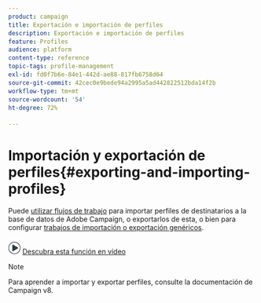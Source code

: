```yaml
---
product: campaign
title: Exportación e importación de perfiles
description: Exportación e importación de perfiles
feature: Profiles
audience: platform
content-type: reference
topic-tags: profile-management
exl-id: fd0f7b6e-84e1-442d-ae88-817fb6758d64
source-git-commit: 42cec0e9bede94a2995a5ad442822512bda14f2b
workflow-type: tm+mt
source-wordcount: '54'
ht-degree: 72%

---
```


# Importación y exportación de perfiles{#exporting-and-importing-profiles}



Puede [utilizar flujos de trabajo](#use-workflows) para importar perfiles de destinatarios a la base de datos de Adobe Campaign, o exportarlos de esta, o bien para configurar [trabajos de importación o exportación genéricos](#create-jobs).

![](assets/do-not-localize/how-to-video.png) [Descubra esta función en vídeo](#import-profiles-video)

>[!NOTE]
>
>Para aprender a importar y exportar perfiles, consulte la documentación de Campaign v8.


<!--

## Use workflows{#use-workflows}

Exports and imports are configured in dedicated templates executed through workflows via import and export activities. They can be repeated automatically according to a schedule, for example to automate data exchange between several information systems. [Learn more](../../platform/using/import-export-workflows.md#best-practices-when-importing-data)

If necessary, you can create an occasional import or export job via the **[!UICONTROL Generic imports and exports]** feature described below.

## Create jobs{#create-jobs}

To configure and execute data imports and exports jobs, go to the **[!UICONTROL Profiles and targets]** tab and click the **[!UICONTROL Jobs]** link. [Learn more](../../platform/using/about-generic-imports-exports.md)

![](assets/s_ncs_user_interface_import_link.png)


## Tutorial video {#import-profiles-video}

This video explains how to import profiles in Adobe Campaign, for an occasional import.

>[!VIDEO](https://video.tv.adobe.com/v/25608?quality=12)

Additional Campaign Classic how-to videos are available [here](https://experienceleague.adobe.com/docs/campaign-classic-learn/tutorials/overview.html?lang=es).
-->